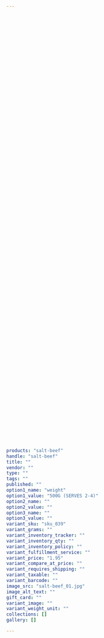 ```yaml
---
 

 

 

 

 

 

 

 

 

 

 

 

 

 

 

 

 

 

 

 

 

 

 

 

 

 

 

 

 

 

 

 

 

 

 

 

 

 

 

 

products: "salt-beef"
handle: "salt-beef"
title: ""
vendor: ""
type: ""
tags: ""
published: ""
option1_name: "weight"
option1_value: "500G (SERVES 2-4)"
option2_name: ""
option2_value: ""
option3_name: ""
option3_value: ""
variant_sku: "sku_039"
variant_grams: ""
variant_inventory_tracker: ""
variant_inventory_qty: ""
variant_inventory_policy: ""
variant_fulfillment_service: ""
variant_price: "1.95"
variant_compare_at_price: ""
variant_requires_shipping: ""
variant_taxable: ""
variant_barcode: ""
image_src: "salt-beef_01.jpg"
image_alt_text: ""
gift_card: ""
variant_image: ""
variant_weight_unit: ""
collections: []
gallery: []

---
```





 

 

 

 

 

 

 

 

